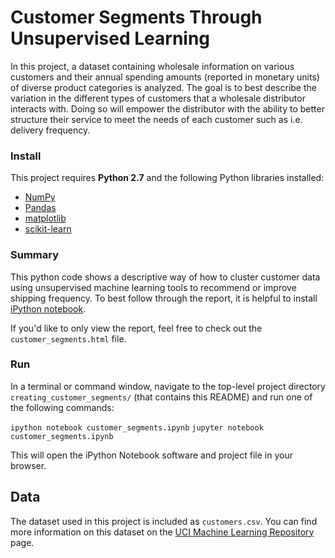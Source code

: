 # Customer Segments Through Unsupervised Learning
In this project, a dataset containing wholesale information on various customers and their annual spending amounts (reported in monetary units) of diverse product categories is analyzed. The goal is to best describe the variation in the different types of customers that a wholesale distributor interacts with. Doing so will empower the distributor with the ability to better structure their service to meet the needs of each customer such as i.e. delivery frequency.

### Install

This project requires **Python 2.7** and the following Python libraries installed:

- [NumPy](http://www.numpy.org/)
- [Pandas](http://pandas.pydata.org)
- [matplotlib](http://matplotlib.org/)
- [scikit-learn](http://scikit-learn.org/stable/)

### Summary

This python code shows a descriptive way of how to cluster customer data using unsupervised machine learning tools to recommend or improve shipping frequency. To best follow through the report, it is helpful to install [iPython notebook](http://ipython.org/notebook.html).

If you'd like to only view the report, feel free to check out the `customer_segments.html` file.

### Run

In a terminal or command window, navigate to the top-level project directory `creating_customer_segments/` (that contains this README) and run one of the following commands:

```ipython notebook customer_segments.ipynb```
```jupyter notebook customer_segments.ipynb```

This will open the iPython Notebook software and project file in your browser.

## Data

The dataset used in this project is included as `customers.csv`. You can find more information on this dataset on the [UCI Machine Learning Repository](https://archive.ics.uci.edu/ml/datasets/Wholesale+customers) page.
